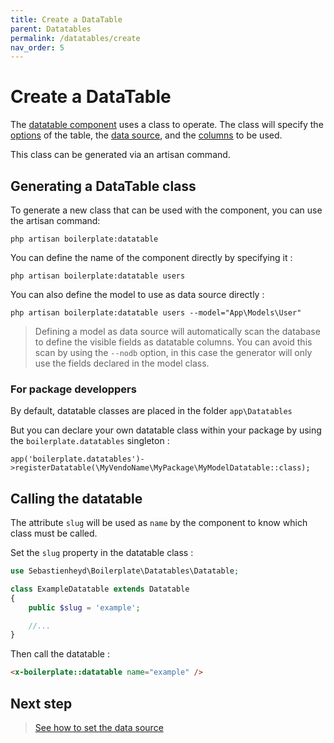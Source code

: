 ```yaml
---
title: Create a DataTable
parent: Datatables
permalink: /datatables/create
nav_order: 5
---
```


# Create a DataTable

The [datatable component](../components/datatable) uses a class to operate. The class will specify the [options](options) of the table, the [data source](datasource), and the [columns](column) to be used.

This class can be generated via an artisan command.

## Generating a DataTable class

To generate a new class that can be used with the component, you can use the artisan command:

```
php artisan boilerplate:datatable
```

You can define the name of the component directly by specifying it :

```
php artisan boilerplate:datatable users
```

You can also define the model to use as data source directly :

```
php artisan boilerplate:datatable users --model="App\Models\User" 
```

> Defining a model as data source will automatically scan the database to define the visible fields as datatable columns. You can avoid this scan by using the `--nodb` option, in this case the generator will only use the fields declared in the model class.

### For package developpers

By default, datatable classes are placed in the folder `app\Datatables`

But you can declare your own datatable class within your package by using the `boilerplate.datatables` singleton :

```
app('boilerplate.datatables')->registerDatatable(\MyVendoName\MyPackage\MyModelDatatable::class); 
```

## Calling the datatable

The attribute `slug` will be used as `name` by the component to know which class must be called.

Set the `slug` property in the datatable class :

```php
use Sebastienheyd\Boilerplate\Datatables\Datatable;

class ExampleDatatable extends Datatable
{
    public $slug = 'example';

    //...
}
```

Then call the datatable :

```html
<x-boilerplate::datatable name="example" />
```

## Next step

> [See how to set the data source](datasource)